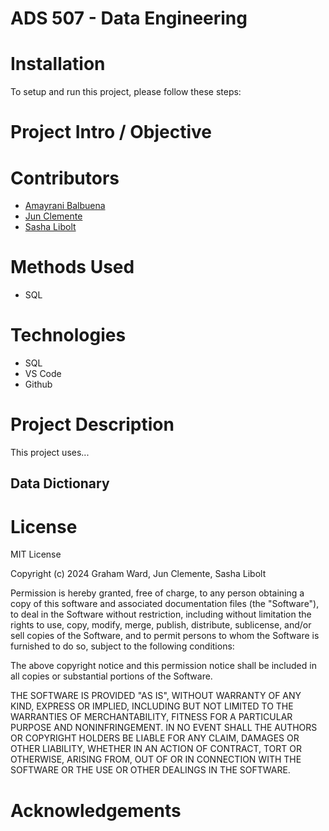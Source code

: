 # ADS 507 - Data Engineering

# Installation

To setup and run this project, please follow these steps:


# Project Intro / Objective



# Contributors

-   [Amayrani Balbuena](https://github.com/amayranib)
-   [Jun Clemente](https://github.com/junclemente)
-   [Sasha Libolt](https://github.com/slibolt)

# Methods Used

-   SQL

# Technologies

-   SQL
-   VS Code
-   Github

# Project Description

This project uses...

## Data Dictionary


# License

MIT License

Copyright (c) 2024 Graham Ward, Jun Clemente, Sasha Libolt

Permission is hereby granted, free of charge, to any person obtaining a copy of this software and associated documentation files (the "Software"), to deal in the Software without restriction, including without limitation the rights to use, copy, modify, merge, publish, distribute, sublicense, and/or sell copies of the Software, and to permit persons to whom the Software is furnished to do so, subject to the following conditions:

The above copyright notice and this permission notice shall be included in all copies or substantial portions of the Software.

THE SOFTWARE IS PROVIDED "AS IS", WITHOUT WARRANTY OF ANY KIND, EXPRESS OR IMPLIED, INCLUDING BUT NOT LIMITED TO THE WARRANTIES OF MERCHANTABILITY, FITNESS FOR A PARTICULAR PURPOSE AND NONINFRINGEMENT. IN NO EVENT SHALL THE AUTHORS OR COPYRIGHT HOLDERS BE LIABLE FOR ANY CLAIM, DAMAGES OR OTHER LIABILITY, WHETHER IN AN ACTION OF CONTRACT, TORT OR OTHERWISE, ARISING FROM, OUT OF OR IN CONNECTION WITH THE SOFTWARE OR THE USE OR OTHER DEALINGS IN THE SOFTWARE.

# Acknowledgements


